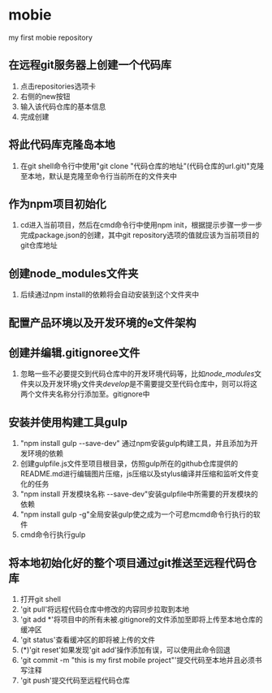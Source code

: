 # mobie
my first mobie repository

## 在远程git服务器上创建一个代码库

1. 点击repositories选项卡
2. 右侧的new按钮
3. 输入该代码仓库的基本信息
4. 完成创建

## 将此代码库克隆岛本地

1. 在git shell命令行中使用"git clone "代码仓库的地址"(代码仓库的url.git)"克隆至本地，默认是克隆至命令行当前所在的文件夹中

## 作为npm项目初始化

1. cd进入当前项目，然后在cmd命令行中使用npm init，根据提示步骤一步一步完成package.json的创建，其中git repository选项的值就应该为当前项目的git仓库地址

## 创建node_modules文件夹

1. 后续通过npm install的依赖将会自动安装到这个文件夹中

## 配置产品环境以及开发环境的e文件架构

## 创建并编辑.gitignoree文件

1. 忽略一些不必要提交到代码仓库中的开发环境代码等，比如*node_modules*文件夹以及开发环境y文件夹*develop*是不需要提交至代码仓库中，则可以将这两个文件夹名称分行添加至。gitignore中

## 安装并使用构建工具gulp

1. "npm install gulp --save-dev" 通过npm安装gulp构建工具，并且添加为开发环境的依赖
2. 创建gulpfile.js文件至项目根目录，仿照gulp所在的github仓库提供的README.md进行编辑图片压缩，js压缩以及stylus编译并压缩和监听文件变化的任务
3. "npm install 开发模块名称 --save-dev"安装gulpfile中所需要的开发模块的依赖
4. "npm install gulp -g"全局安装gulp使之成为一个可悲mcmd命令行执行的软件
5. cmd命令行执行gulp

## 将本地初始化好的整个项目通过git推送至远程代码仓库

1. 打开git shell
2. 'git pull'将远程代码仓库中修改的内容同步拉取到本地
3. 'git add *'将项目中的所有未被.gitignore的文件添加至即将上传至本地仓库的缓冲区
4. 'git status'查看缓冲区的即将被上传的文件
5. (\*)'git reset'如果发现'git add'操作添加有误，可以使用此命令回退
6. 'git commit -m "this is my first mobile project"'提交代码至本地并且必须书写注释
7. 'git push'提交代码至远程代码仓库
